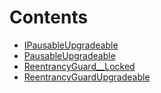 

# Contents
- [IPausableUpgradeable](PausableUpgradeable.sol/interface.IPausableUpgradeable.md)
- [PausableUpgradeable](PausableUpgradeable.sol/abstract.PausableUpgradeable.md)
- [ReentrancyGuard__Locked](ReentrancyGuardUpgradeable.sol/error.ReentrancyGuard__Locked.md)
- [ReentrancyGuardUpgradeable](ReentrancyGuardUpgradeable.sol/abstract.ReentrancyGuardUpgradeable.md)
